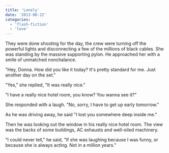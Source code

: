 ```yaml
---
title: 'Lonely'
date: '2013-08-22'
categories:
  - 'flash-fiction'
  - 'love'
---
```


They were done shooting for the day, the crew were turning off the powerful
lights and disconnecting a few of the millions of black cables. She was standing
by the massive supporting pylon. He approached her with a smile of unmatched
nonchalance.

<!-- truncate -->

"Hey, Donna. How did you like it today? It's pretty standard for me. Just
another day on the set."

"Yes," she replied, "It was really nice."

"I have a really nice hotel room, you know? You wanna see it?"

She responded with a laugh. "No, sorry, I have to get up early tomorrow."

As he was driving away, he said "I lost you somewhere deep inside me."

Then he was looking out the window in his really nice hotel room. The view was
the backs of some buildings, AC exhausts and well-oiled machinery.

"I could never tell," he said, "If she was laughing because I was funny, or
because she is always acting. Not in a million years."

